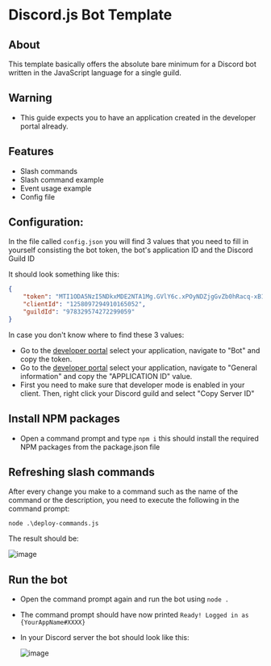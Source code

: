 # Discord.js Bot Template

## About

This template basically offers the absolute bare minimum for a Discord bot written in the JavaScript language for a single guild.

## Warning
- This guide expects you to have an application created in the developer portal already.

## Features
- Slash commands
- Slash command example
- Event usage example
- Config file

## Configuration:

In the file called `config.json` you will find 3 values that you need to fill in yourself consisting the bot token, the bot's application ID and the Discord Guild ID

It should look something like this:
```json
{
	"token": "MTI1ODA5NzI5NDkxMDE2NTA1Mg.GVlY6c.xPOyNDZjgGvZb0hRacq-xB12q6MOxQWV_0uEhk",
	"clientId": "1258097294910165052",
	"guildId": "978329574272299059"
}
```

In case you don't know where to find these 3 values:

- Go to the [developer portal](https://discord.com/developers/applications) select your application, navigate to "Bot" and copy the token.
- Go to the [developer portal](https://discord.com/developers/applications) select your application, navigate to "General information" and copy the "APPLICATION ID" value.
- First you need to make sure that developer mode is enabled in your client. Then, right click your Discord guild and select "Copy Server ID"

## Install NPM packages
- Open a command prompt and type `npm i` this should install the required NPM packages from the package.json file

## Refreshing slash commands
After every change you make to a command such as the name of the command or the description, you need to execute the following in the command prompt:

`node .\deploy-commands.js`

The result should be:

![image](https://github.com/Yorick20022/discordjs-template/assets/125297057/db8f2746-1b68-4bd2-8ea3-262455de6780)

## Run the bot
- Open the command prompt again and run the bot using `node .`
- The command prompt should have now printed `Ready! Logged in as {YourAppName#XXXX}`
- In your Discord server the bot should look like this:

  ![image](https://github.com/Yorick20022/discordjs-template/assets/125297057/00f87c19-5f97-4a34-bf2b-87f9118b2d6d)
